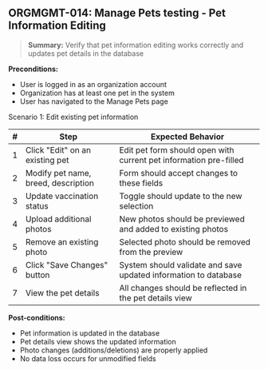 ## **ORGMGMT-014:** Manage Pets testing - Pet Information Editing  

> **Summary:** Verify that pet information editing works correctly and updates pet details in the database  <br>

**Preconditions:**
- User is logged in as an organization account
- Organization has at least one pet in the system
- User has navigated to the Manage Pets page

Scenario 1: Edit existing pet information

 | \# | Step | Expected Behavior | 
 |----|------|-------------------| 
 | 1 | Click "Edit" on an existing pet | Edit pet form should open with current pet information pre-filled | 
 | 2 | Modify pet name, breed, description | Form should accept changes to these fields |
 | 3 | Update vaccination status | Toggle should update to the new selection | 
 | 4 | Upload additional photos | New photos should be previewed and added to existing photos |
 | 5 | Remove an existing photo | Selected photo should be removed from the preview |
 | 6 | Click "Save Changes" button | System should validate and save updated information to database |
 | 7 | View the pet details | All changes should be reflected in the pet details view |

**Post-conditions:**
- Pet information is updated in the database
- Pet details view shows the updated information
- Photo changes (additions/deletions) are properly applied
- No data loss occurs for unmodified fields